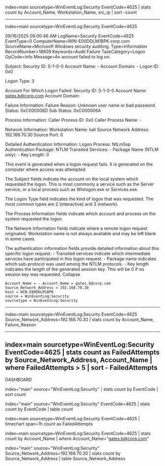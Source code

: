 index=main sourcetype=WinEventLog:Security EventCode=4625
| stats count by Account_Name, Workstation_Name, src_ip
| sort -count

---
index=main sourcetype=WinEventLog:Security EventCode=4625

	
09/16/2025 09:00:46 AM
LogName=Security
EventCode=4625
EventType=0
ComputerName=WIN-E00DDLM1BPK.corp.com
SourceName=Microsoft Windows security auditing.
Type=Information
RecordNumber=18609
Keywords=Audit Failure
TaskCategory=Logon
OpCode=Info
Message=An account failed to log on.

Subject:
	Security ID:		S-1-0-0
	Account Name:		-
	Account Domain:		-
	Logon ID:		0x0

Logon Type:			3

Account For Which Logon Failed:
	Security ID:		S-1-0-0
	Account Name:		gates.b@corp.com
	Account Domain:		

Failure Information:
	Failure Reason:		Unknown user name or bad password.
	Status:			0xC000006D
	Sub Status:		0xC000006A

Process Information:
	Caller Process ID:	0x0
	Caller Process Name:	-

Network Information:
	Workstation Name:	kali
	Source Network Address:	192.168.70.30
	Source Port:		0

Detailed Authentication Information:
	Logon Process:		NtLmSsp 
	Authentication Package:	NTLM
	Transited Services:	-
	Package Name (NTLM only):	-
	Key Length:		0

This event is generated when a logon request fails. It is generated on the computer where access was attempted.

The Subject fields indicate the account on the local system which requested the logon. This is most commonly a service such as the Server service, or a local process such as Winlogon.exe or Services.exe.

The Logon Type field indicates the kind of logon that was requested. The most common types are 2 (interactive) and 3 (network).

The Process Information fields indicate which account and process on the system requested the logon.

The Network Information fields indicate where a remote logon request originated. Workstation name is not always available and may be left blank in some cases.

The authentication information fields provide detailed information about this specific logon request.
	- Transited services indicate which intermediate services have participated in this logon request.
	- Package name indicates which sub-protocol was used among the NTLM protocols.
	- Key length indicates the length of the generated session key. This will be 0 if no session key was requested.
Collapse

    Account_Name = - Account_Name = gates.b@corp.com
    Source_Network_Address = 192.168.70.30
    host = WIN-E00DDLM1BPK
    source = WinEventLog:Security
    sourcetype = WinEventLog:Security


---

index=main sourcetype=WinEventLog:Security EventCode=4625 Source_Network_Address=192.168.70.30
| stats count by Account_Name, Failure_Reason

---

index=main sourcetype=WinEventLog:Security EventCode=4625
| stats count as FailedAttempts by Source_Network_Address, Account_Name
| where FailedAttempts > 5
| sort - FailedAttempts
---

DASHBOARD

index="main" source="WinEventLog:Security"
| stats count by EventCode
| sort count

index="main" source="WinEventLog:Security" EventCode=4625
| stats count by EventCode
| table count

index=main sourcetype=WinEventLog:Security EventCode=4625
| timechart span=1h count as FailedAttempts

index=main sourcetype=WinEventLog:Security EventCode=4625
| stats count by Account_Name
| where Account_Name="gates.b@corp.com"

index="main" source="WinEventLog:Security" Source_Network_Address=192.168.70.30
| stats count by Source_Network_Address
| table Source_Network_Address

